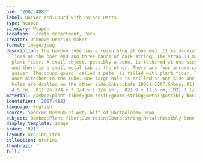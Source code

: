 ```yaml
---
pid: '2007.4883'
label: Quiver and Gourd with Poison Darts
type: Weapon
category: Weapon
location: Loreto department, Peru
creator: Unknown Urarina maker
format: image/jpeg
description: The bamboo tube has a resin plug at one end. It is decorated with diagonal
  lines at the open end and three bands of dark string. The strap is made of woven
  plant fiber. A small object, possibly a bone, is tethered at one side of the handle
  and there is a small metal tab at the other. There are four arrows or darts in the
  quiver. The round gourd, called a pate, is filled with plant fiber. The gourd was
  once attached to the tube. One large hole is drilled on one side and two smaller
  holes are drilled on the other side.&nbsp;Late 1800s-2007.&nbsp;.01) 68 x 9.5 x
  4.5 cm; .01) 26 3/4 x 3 3/4 x 1 3/4 in ; .02) 9 x 11.5 cm; .02) 3 1/2 x 4 1/2 in
material: Bamboo;plant fiber;gum resin;gourd;string;metal;possibly bone;capok fiber;weaving;incising
identifier: '2007.4883'
language: English
source: Spencer Museum of Art; Gift of Bartholomew Dean
subject: Bamboo;Plant fiber;Gum resin;Gourd;String;Metal;Possibly bone;Capok fiber;Weaving;Incising;Weapon
display_template: image
order: '021'
layout: urarina_item
collection: urarina
thumbnail: ''
full: ''
---
```

